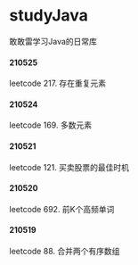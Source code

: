 # studyJava
敢敢雷学习Java的日常库

#### 210525
leetcode 217. 存在重复元素

#### 210524
leetcode 169. 多数元素

#### 210521
leetcode 121. 买卖股票的最佳时机

#### 210520
leetcode 692. 前K个高频单词

#### 210519
leetcode 88. 合并两个有序数组
